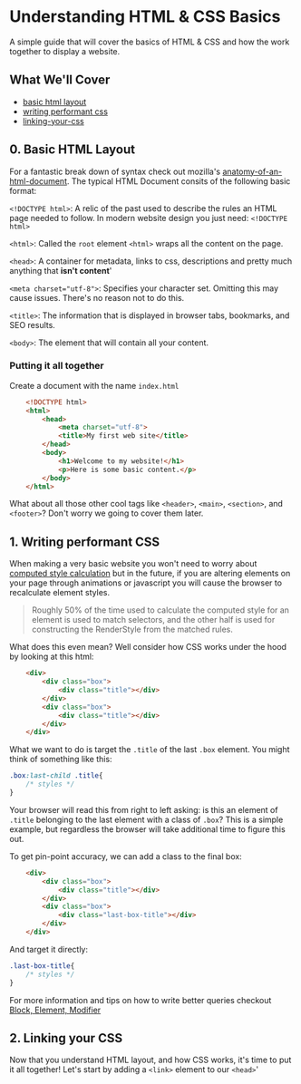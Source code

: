 # Understanding HTML & CSS Basics
A simple guide that will cover the basics of HTML & CSS and how the work together to display a website.

## What We'll Cover
- [basic html layout](#0-basic-html-layout)
- [writing performant css](#1-writing-performant-css)
- [linking-your-css](#2-linking-your-css)

## 0. Basic HTML Layout
For a fantastic break down of syntax check out mozilla's [anatomy-of-an-html-document](https://developer.mozilla.org/en-US/docs/Learn/HTML/Introduction_to_HTML/Getting_started). The typical HTML Document consits of the following basic format:

`<!DOCTYPE html>`: A relic of the past used to describe the rules an HTML page needed to follow. In modern website design you just need: `<!DOCTYPE html>`

`<html>`: Called the `root` element `<html>` wraps all the content on the page.

`<head>`: A container for metadata, links to css, descriptions and pretty much anything that **isn't content**'

`<meta charset="utf-8">`: Specifies your character set. Omitting this may cause issues. There's no reason not to do this.

`<title>`: The information that is displayed in browser tabs, bookmarks, and SEO results.

`<body>`: The element that will contain all your content.

### Putting it all together
Create a document with the name `index.html`

```html
    <!DOCTYPE html>
    <html>
        <head>
            <meta charset="utf-8">
            <title>My first web site</title>
        </head>
        <body>
            <h1>Welcome to my website!</h1>
            <p>Here is some basic content.</p>
        </body>
    </html>
```

What about all those other cool tags like `<header>`, `<main>`, `<section>`, and `<footer>`? Don't worry we going to cover them later.

## 1. Writing performant CSS
When making a very basic website you won't need to worry about [computed style calculation](https://developers.google.com/web/fundamentals/performance/rendering/reduce-the-scope-and-complexity-of-style-calculations) but in the future, if you are altering elements on your page through animations or javascript you will cause the browser to recalculate element styles. 

> Roughly 50% of the time used to calculate the computed style for an element is used to match selectors, and the other half is used for constructing the RenderStyle from the matched rules.

What does this even mean? Well consider how CSS works under the hood by looking at this html:

```html
    <div>
        <div class="box">
            <div class="title"></div>
        </div>
        <div class="box">
            <div class="title"></div>
        </div>
    </div>
```

What we want to do is target the `.title` of the last `.box` element. You might think of something like this:

```css
.box:last-child .title{
    /* styles */
}
```
Your browser will read this from right to left asking: is this an element of `.title` belonging to the last element with a class of `.box`? This is a simple example, but regardless the browser will take additional time to figure this out. 

To get pin-point accuracy, we can add a class to the final box:

```html
    <div>
        <div class="box">
            <div class="title"></div>
        </div>
        <div class="box">
            <div class="last-box-title"></div>
        </div>
    </div>
```

And target it directly:

```css
.last-box-title{
    /* styles */
}
```
For more information and tips on how to write better queries checkout [Block, Element, Modifier](https://css-tricks.com/bem-101/)

## 2. Linking your CSS
Now that you understand HTML layout, and how CSS works, it's time to put it all together! Let's start by adding a `<link>` element to our `<head>`'
